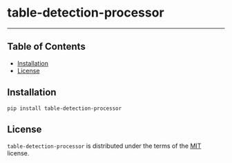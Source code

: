 # table-detection-processor

-----

## Table of Contents

- [Installation](#installation)
- [License](#license)

## Installation

```console
pip install table-detection-processor
```

## License

`table-detection-processor` is distributed under the terms of the [MIT](https://spdx.org/licenses/MIT.html) license.
